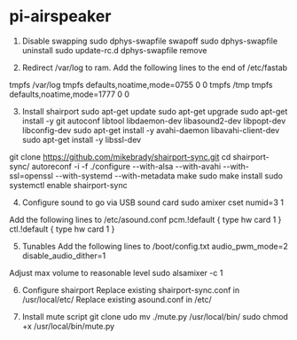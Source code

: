 # pi-airspeaker

1. Disable swapping
sudo dphys-swapfile swapoff
sudo dphys-swapfile uninstall
sudo update-rc.d dphys-swapfile remove

2. Redirect /var/log to ram.
Add the following lines to the end of /etc/fastab

tmpfs	/var/log	tmpfs	defaults,noatime,mode=0755 0 0
tmpfs	/tmp		tmpfs	defaults,noatime,mode=1777 0 0

3. Install shairport
sudo apt-get update
sudo apt-get upgrade
sudo apt-get install -y git autoconf libtool libdaemon-dev libasound2-dev libpopt-dev libconfig-dev
sudo apt-get install -y avahi-daemon libavahi-client-dev
sudo apt-get install -y libssl-dev

git clone https://github.com/mikebrady/shairport-sync.git
cd shairport-sync/
autoreconf -i -f
./configure --with-alsa --with-avahi --with-ssl=openssl --with-systemd --with-metadata
make
sudo make install
sudo systemctl enable shairport-sync

4. Configure sound to go via USB sound card
sudo amixer cset numid=3 1

Add the following lines to /etc/asound.conf
pcm.!default  {
 type hw card 1
}
ctl.!default {
 type hw card 1
}

5. Tunables
Add the following lines to /boot/config.txt
audio_pwm_mode=2
disable_audio_dither=1

Adjust max volume to reasonable level
sudo alsamixer -c 1

6. Configure shairport
Replace existing shairport-sync.conf in /usr/local/etc/
Replace existing asound.conf in /etc/

6. Install mute script
git clone 
udo mv ./mute.py /usr/local/bin/
sudo chmod +x /usr/local/bin/mute.py

